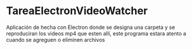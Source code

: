 # TareaElectronVideoWatcher
Aplicación de hecha con Electron donde se designa una carpeta y se reproduciran los videos mp4 que esten alli, este programa estara atento a cuando se agreguen o eliminen archivos
